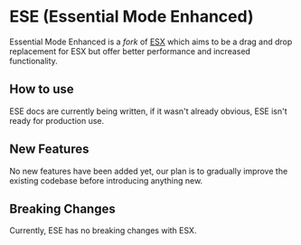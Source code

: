# ESE (Essential Mode Enhanced)
Essential Mode Enhanced is a *fork* of [ESX](https://github.com/ESX-Org/es_extended) which aims to be a drag and drop replacement for ESX but offer better performance and increased functionality.

## How to use
ESE docs are currently being written, if it wasn't already obvious, ESE isn't ready for production use.

## New Features
No new features have been added yet, our plan is to gradually improve the existing codebase before introducing anything new.

## Breaking Changes
Currently, ESE has no breaking changes with ESX.
